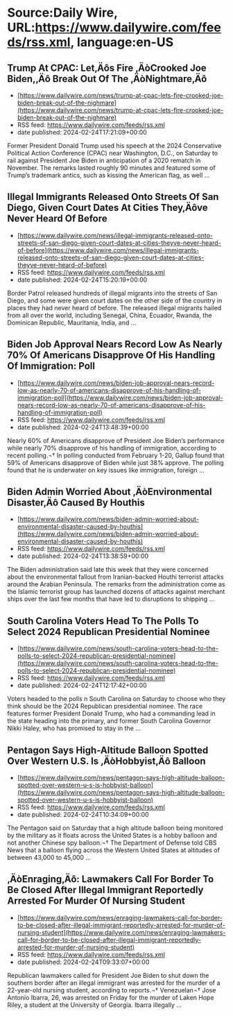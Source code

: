 # Source:Daily Wire, URL:https://www.dailywire.com/feeds/rss.xml, language:en-US

## Trump At CPAC: Let‚Äôs Fire ‚ÄòCrooked Joe Biden,‚Äô Break Out Of The ‚ÄòNightmare‚Äô
 - [https://www.dailywire.com/news/trump-at-cpac-lets-fire-crooked-joe-biden-break-out-of-the-nighmare](https://www.dailywire.com/news/trump-at-cpac-lets-fire-crooked-joe-biden-break-out-of-the-nighmare)
 - RSS feed: https://www.dailywire.com/feeds/rss.xml
 - date published: 2024-02-24T17:21:09+00:00

Former President Donald Trump used his speech at the 2024 Conservative Political Action Conference (CPAC) near Washington, D.C., on Saturday to rail against President Joe Biden in anticipation of a 2020 rematch in November. The remarks lasted roughly 90 minutes and featured some of Trump&#8217;s trademark antics, such as kissing the American flag, as well ...

## Illegal Immigrants Released Onto Streets Of San Diego, Given Court Dates At Cities They‚Äôve Never Heard Of Before
 - [https://www.dailywire.com/news/illegal-immigrants-released-onto-streets-of-san-diego-given-court-dates-at-cities-theyve-never-heard-of-before](https://www.dailywire.com/news/illegal-immigrants-released-onto-streets-of-san-diego-given-court-dates-at-cities-theyve-never-heard-of-before)
 - RSS feed: https://www.dailywire.com/feeds/rss.xml
 - date published: 2024-02-24T15:20:19+00:00

Border Patrol released hundreds of illegal migrants into the streets of San Diego, and some were given court dates on the other side of the country in places they had never heard of before. The released illegal migrants hailed from all over the world, including Senegal, China, Ecuador, Rwanda, the Dominican Republic, Mauritania, India, and ...

## Biden Job Approval Nears Record Low As Nearly 70% Of Americans Disapprove Of His Handling Of Immigration: Poll
 - [https://www.dailywire.com/news/biden-job-approval-nears-record-low-as-nearly-70-of-americans-disapprove-of-his-handling-of-immigration-poll](https://www.dailywire.com/news/biden-job-approval-nears-record-low-as-nearly-70-of-americans-disapprove-of-his-handling-of-immigration-poll)
 - RSS feed: https://www.dailywire.com/feeds/rss.xml
 - date published: 2024-02-24T13:48:39+00:00

Nearly 60% of Americans disapprove of President Joe Biden&#8217;s performance while nearly 70% disapprove of his handling of immigration, according to recent polling.¬† In polling conducted from February 1-20, Gallup found that 59% of Americans disapprove of Biden while just 38% approve. The polling found that he is underwater on key issues like immigration, foreign ...

## Biden Admin Worried About ‚ÄòEnvironmental Disaster‚Äô Caused By Houthis
 - [https://www.dailywire.com/news/biden-admin-worried-about-environmental-disaster-caused-by-houthis](https://www.dailywire.com/news/biden-admin-worried-about-environmental-disaster-caused-by-houthis)
 - RSS feed: https://www.dailywire.com/feeds/rss.xml
 - date published: 2024-02-24T13:38:59+00:00

The Biden administration said late this week that they were concerned about the environmental fallout from Iranian-backed Houthi terrorist attacks around the Arabian Peninsula. The remarks from the administration come as the Islamic terrorist group has launched dozens of attacks against merchant ships over the last few months that have led to disruptions to shipping ...

## South Carolina Voters Head To The Polls To Select 2024 Republican Presidential Nominee
 - [https://www.dailywire.com/news/south-carolina-voters-head-to-the-polls-to-select-2024-republican-presidential-nominee](https://www.dailywire.com/news/south-carolina-voters-head-to-the-polls-to-select-2024-republican-presidential-nominee)
 - RSS feed: https://www.dailywire.com/feeds/rss.xml
 - date published: 2024-02-24T12:17:42+00:00

Voters headed to the polls n South Carolina on Saturday to choose who they think should be the 2024 Republican presidential nominee. The race features former President Donald Trump, who had a commanding lead in the state heading into the primary, and former South Carolina Governor Nikki Haley, who has promised to stay in the ...

## Pentagon Says High-Altitude Balloon Spotted Over Western U.S. Is ‚ÄòHobbyist‚Äô Balloon
 - [https://www.dailywire.com/news/pentagon-says-high-altitude-balloon-spotted-over-western-u-s-is-hobbyist-balloon](https://www.dailywire.com/news/pentagon-says-high-altitude-balloon-spotted-over-western-u-s-is-hobbyist-balloon)
 - RSS feed: https://www.dailywire.com/feeds/rss.xml
 - date published: 2024-02-24T10:34:09+00:00

The Pentagon said on Saturday that a high altitude balloon being monitored by the military as it floats across the United States is a hobby balloon and not another Chinese spy balloon.¬† The Department of Defense told CBS News that a balloon flying across the Western United States at altitudes of between 43,000 to 45,000 ...

## ‚ÄòEnraging‚Äô: Lawmakers Call For Border To Be Closed After Illegal Immigrant Reportedly Arrested For Murder Of Nursing Student
 - [https://www.dailywire.com/news/enraging-lawmakers-call-for-border-to-be-closed-after-illegal-immigrant-reportedly-arrested-for-murder-of-nursing-student](https://www.dailywire.com/news/enraging-lawmakers-call-for-border-to-be-closed-after-illegal-immigrant-reportedly-arrested-for-murder-of-nursing-student)
 - RSS feed: https://www.dailywire.com/feeds/rss.xml
 - date published: 2024-02-24T09:33:07+00:00

Republican lawmakers called for President Joe Biden to shut down the southern border after an illegal immigrant was arrested for the murder of a 22-year-old nursing student, according to reports.¬† Venezuelan¬† Jose Antonio Ibarra, 26, was arrested on Friday for the murder of Laken Hope Riley, a student at the University of Georgia. Ibarra illegally ...

